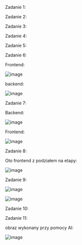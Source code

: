 Zadanie 1:

Zadanie 2:

Zadanie 3:

Zadanie 4:

Zadanie 5:

Zadanie 6:

Frontend:

![image](https://github.com/user-attachments/assets/afc68e31-337e-438b-8432-7b1381c0ee30)

backend:

![image](https://github.com/user-attachments/assets/03849bef-e825-42d3-ade9-6d2eb47e9431)

Zadanie 7:

Backend:

![image](https://github.com/user-attachments/assets/75ea758b-41c8-47c6-820c-3670e639c984)

Frontend:

![image](https://github.com/user-attachments/assets/745cbb88-1197-4c1a-9a18-3aeffd8ead72)

Zadanie 8:

Oto frontend z podziałem na etapy:

![image](https://github.com/user-attachments/assets/05a6f22c-8cb6-4722-af0f-f6e3bed10efd)

Zadanie 9:

![image](https://github.com/user-attachments/assets/b1316cb9-ae50-42e8-87d6-1e4837e7b200)

![image](https://github.com/user-attachments/assets/e166cac6-3341-4f73-b673-e4021cfc41db)

Zadanie 10:

Zadanie 11:

obraz wykonany przy pomocy AI:

![image](https://github.com/user-attachments/assets/ad18e9ae-7e3c-4fb3-9d46-62986d321712)



